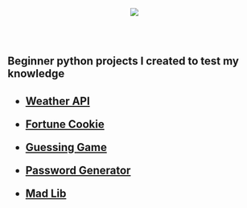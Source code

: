 <p align="center">
<img src="https://imgur.com/zvGI1KS.png alt="Traffic Examination"/>
</p>
<br />
<br />

<h2>Beginner python projects I created to test my knowledge<h2/>

- [Weather API](https://github.com/presicion25/weather-api)


- [Fortune Cookie](https://github.com/presicion25/python-projects/blob/main/FortuneCookie.py)


- [Guessing Game](https://github.com/presicion25/python-projects/blob/main/guessinggame.py)


- [Password Generator](https://github.com/presicion25/python-projects/blob/main/passwordgenerator.py)


- [Mad Lib](https://github.com/presicion25/python-projects/blob/main/madlib.py)
